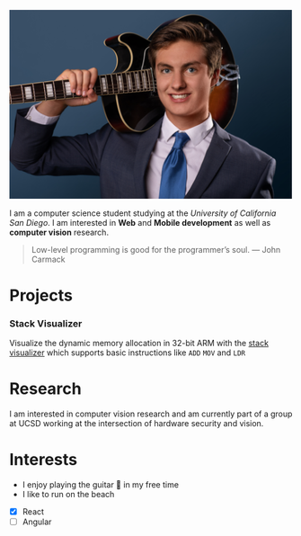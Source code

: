 ![Profile Picture](https://github.com/HarrisSteven/Profile/blob/main/images/Profile_Pic.png)

I am a computer science student studying at the *University of California San Diego*. I am interested in **Web** and **Mobile development** as well as **computer vision** research. 

> Low-level programming is good for the programmer’s soul.
> — John Carmack

# Projects

### Stack Visualizer

Visualize the dynamic memory allocation in 32-bit ARM with the [stack visualizer](https://harrissteven.github.io/stack-visualizer/) which supports basic instructions like `ADD` `MOV` and `LDR`

# Research

I am interested in computer vision research and am currently part of a group at UCSD working at the intersection of hardware security and vision.

# Interests

* I enjoy playing the guitar :guitar: in my free time
* I like to run on the beach 

- [x] React
- [ ] Angular

